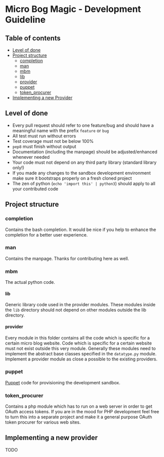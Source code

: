 # Micro Bog Magic - Development Guideline

## Table of contents

- [Level of done](#level-of-done)
- [Project structure](#project-structure)
    - [completion](#completion)
    - [man](#man)
    - [mbm](#mbm)
    - [lib](#lib)
    - [provider](#provider)
    - [puppet](#puppet)
    - [token\_procurer](#token_procurer)
- [Implementing a new Provider](#implementing-a-new-provider)

## Level of done

- Every pull request should refer to one feature/bug and should have a
  meaningful name with the prefix `feature` or `bug`
- All test must run without errors
- Test coverage must not be below 100%
- `pep8` must finish without output
- Documentation (including the manpage) should be adjusted/enhanced whenever
  needed
- Your code must not depend on any third party library (standard library only!)
- If you made any changes to the sandbox development environment make sure it
  bootstraps properly on a fresh cloned project
- The zen of python (`echo 'import this' | python3`) should apply to all your
  contributed code

## Project structure

### completion

Contains the bash completion. It would be nice if you help to enhance the
completion for a better user experience.

### man

Contains the manpage. Thanks for contributing here as well.

### mbm

The actual python code.

#### lib

Generic library code used in the provider modules. These modules inside the
`lib` directory should not depend on other modules outside the lib directory.

#### provider

Every module in this folder contains all the code which is specific for a
certain micro blog website. Code which is specific for a certain website must
not exist outside this very module. Generally these modules need to implement
the abstract base classes specified in the `datatype.py` module. Implement a
provider module as close a possible to the existing providers.

### puppet

[Puppet](http://puppetlabs.com/puppet/what-is-puppet) code for provisioning
the development sandbox.

### token\_procurer

Contains a php module which has to run on a web server in order to get OAuth
access tokens. If you are in the mood for PHP development feel free to turn
this into a separate project and make it a general purpose OAuth token procurer
for various web sites.

## Implementing a new provider

TODO
